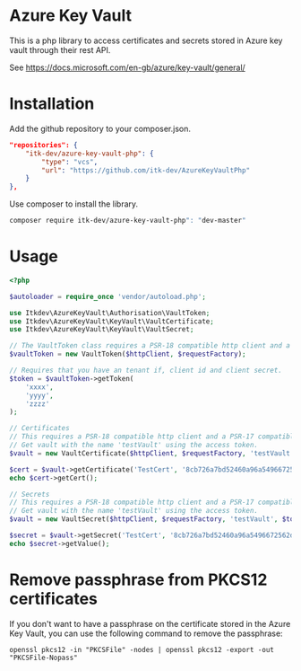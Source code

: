 # Azure Key Vault
This is a php library to access certificates and secrets stored in Azure key vault through their rest API.

See https://docs.microsoft.com/en-gb/azure/key-vault/general/

# Installation

Add the github repository to your composer.json.

```json
"repositories": {
    "itk-dev/azure-key-vault-php": {
        "type": "vcs",
        "url": "https://github.com/itk-dev/AzureKeyVaultPhp"
    }
},
```

Use composer to install the library.
```sh
composer require itk-dev/azure-key-vault-php": "dev-master"
```

# Usage


```php
<?php

$autoloader = require_once 'vendor/autoload.php';

use Itkdev\AzureKeyVault\Authorisation\VaultToken;
use Itkdev\AzureKeyVault\KeyVault\VaultCertificate;
use Itkdev\AzureKeyVault\KeyVault\VaultSecret;

// The VaultToken class requires a PSR-18 compatible http client and a PSR-17 compatible request factory.
$vaultToken = new VaultToken($httpClient, $requestFactory);

// Requires that you have an tenant if, client id and client secret.
$token = $vaultToken->getToken(
    'xxxx',
    'yyyy',
    'zzzz'
);    

// Certificates
// This requires a PSR-18 compatible http client and a PSR-17 compatible request factory.
// Get vault with the name 'testVault' using the access token.
$vault = new VaultCertificate($httpClient, $requestFactory, 'testVault', $token->getAccessToken());

$cert = $vault->getCertificate('TestCert', '8cb726a7bd52460a96a5496672562df0');
echo $cert->getCert();

// Secrets
// This requires a PSR-18 compatible http client and a PSR-17 compatible request factory.
// Get vault with the name 'testVault' using the access token.
$vault = new VaultSecret($httpClient, $requestFactory, 'testVault', $token->getAccessToken());

$secret = $vault->getSecret('TestCert', '8cb726a7bd52460a96a5496672562df0');
echo $secret->getValue();
```

# Remove passphrase from PKCS12 certificates

If you don't want to have a passphrase on the certificate stored in the Azure Key Vault,
you can use the following command to remove the passphrase:

```shell
openssl pkcs12 -in "PKCSFile" -nodes | openssl pkcs12 -export -out "PKCSFile-Nopass"
```


